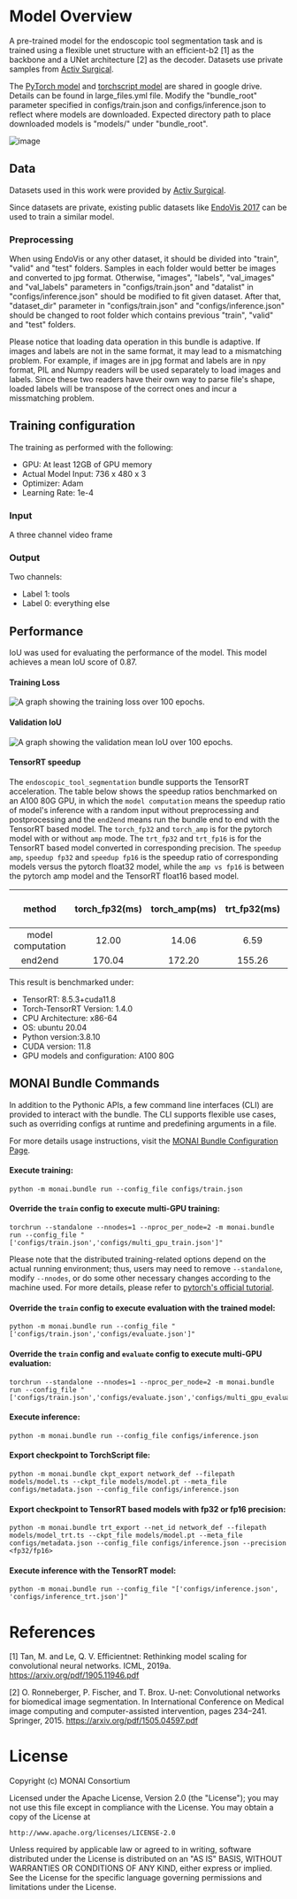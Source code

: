 # Model Overview
A pre-trained model for the endoscopic tool segmentation task and is trained using a flexible unet structure with an efficient-b2 [1] as the backbone and a UNet architecture [2] as the decoder. Datasets use private samples from [Activ Surgical](https://www.activsurgical.com/).

The [PyTorch model](https://drive.google.com/file/d/19yS3t2oLBiB7wT-qeQ82da95VJs_vzRK/view?usp=share_link) and [torchscript model](https://drive.google.com/file/d/1cDZ3Jr7mhpzdzaFyz8yHNowH8k0T1VZz/view?usp=share_link) are shared in google drive. Details can be found in large_files.yml file. Modify the "bundle_root" parameter specified in configs/train.json and configs/inference.json to reflect where models are downloaded. Expected directory path to place downloaded models is "models/" under "bundle_root".

![image](https://developer.download.nvidia.com/assets/Clara/Images/monai_endoscopic_tool_segmentation_workflow.png)

## Data
Datasets used in this work were provided by [Activ Surgical](https://www.activsurgical.com/).

Since datasets are private, existing public datasets like [EndoVis 2017](https://endovissub2017-roboticinstrumentsegmentation.grand-challenge.org/Data/) can be used to train a similar model.

### Preprocessing
When using EndoVis or any other dataset, it should be divided into "train", "valid" and "test" folders. Samples in each folder would better be images and converted to jpg format. Otherwise, "images", "labels", "val_images" and "val_labels" parameters in "configs/train.json" and "datalist" in "configs/inference.json" should be modified to fit given dataset. After that, "dataset_dir" parameter in "configs/train.json" and "configs/inference.json" should be changed to root folder which contains previous "train", "valid" and "test" folders.

Please notice that loading data operation in this bundle is adaptive. If images and labels are not in the same format, it may lead to a mismatching problem. For example, if images are in jpg format and labels are in npy format, PIL and Numpy readers will be used separately to load images and labels. Since these two readers have their own way to parse file's shape, loaded labels will be transpose of the correct ones and incur a missmatching problem.

## Training configuration
The training as performed with the following:
- GPU: At least 12GB of GPU memory
- Actual Model Input: 736 x 480 x 3
- Optimizer: Adam
- Learning Rate: 1e-4

### Input
A three channel video frame

### Output
Two channels:
- Label 1: tools
- Label 0: everything else

## Performance
IoU was used for evaluating the performance of the model. This model achieves a mean IoU score of 0.87.

#### Training Loss
![A graph showing the training loss over 100 epochs.](https://developer.download.nvidia.com/assets/Clara/Images/monai_endoscopic_tool_segmentation_train_loss.png)

#### Validation IoU
![A graph showing the validation mean IoU over 100 epochs.](https://developer.download.nvidia.com/assets/Clara/Images/monai_endoscopic_tool_segmentation_val_iou.png)

#### TensorRT speedup
The `endoscopic_tool_segmentation` bundle supports the TensorRT acceleration. The table below shows the speedup ratios benchmarked on an A100 80G GPU, in which the `model computation` means the speedup ratio of model's inference with a random input without preprocessing and postprocessing and the `end2end` means run the bundle end to end with the TensorRT based model. The `torch_fp32` and `torch_amp` is for the pytorch model with or without `amp` mode. The `trt_fp32` and `trt_fp16` is for the TensorRT based model converted in corresponding precision. The `speedup amp`, `speedup fp32` and `speedup fp16` is the speedup ratio of corresponding models versus the pytorch float32 model, while the `amp vs fp16` is between the pytorch amp model and the TensorRT float16 based model.

| method | torch_fp32(ms) | torch_amp(ms) | trt_fp32(ms) | trt_fp16(ms) | speedup amp | speedup fp32 | speedup fp16 | amp vs fp16|
| :---: | :---: | :---: | :---: | :---: | :---: | :---: | :---: | :---: |
| model computation | 12.00 | 14.06 | 6.59 | 5.20 | 0.85 | 1.82 | 2.31 | 2.70 |
| end2end |170.04 | 172.20 | 155.26 | 155.57 | 0.99 | 1.10 | 1.09 | 1.11 |

This result is benchmarked under:
 - TensorRT: 8.5.3+cuda11.8
 - Torch-TensorRT Version: 1.4.0
 - CPU Architecture: x86-64
 - OS: ubuntu 20.04
 - Python version:3.8.10
 - CUDA version: 11.8
 - GPU models and configuration: A100 80G

## MONAI Bundle Commands
In addition to the Pythonic APIs, a few command line interfaces (CLI) are provided to interact with the bundle. The CLI supports flexible use cases, such as overriding configs at runtime and predefining arguments in a file.

For more details usage instructions, visit the [MONAI Bundle Configuration Page](https://docs.monai.io/en/latest/config_syntax.html).

#### Execute training:

```
python -m monai.bundle run --config_file configs/train.json
```

#### Override the `train` config to execute multi-GPU training:

```
torchrun --standalone --nnodes=1 --nproc_per_node=2 -m monai.bundle run --config_file "['configs/train.json','configs/multi_gpu_train.json']"
```

Please note that the distributed training-related options depend on the actual running environment; thus, users may need to remove `--standalone`, modify `--nnodes`, or do some other necessary changes according to the machine used. For more details, please refer to [pytorch's official tutorial](https://pytorch.org/tutorials/intermediate/ddp_tutorial.html).

#### Override the `train` config to execute evaluation with the trained model:

```
python -m monai.bundle run --config_file "['configs/train.json','configs/evaluate.json']"
```

#### Override the `train` config and `evaluate` config to execute multi-GPU evaluation:

```
torchrun --standalone --nnodes=1 --nproc_per_node=2 -m monai.bundle run --config_file "['configs/train.json','configs/evaluate.json','configs/multi_gpu_evaluate.json']"
```

#### Execute inference:

```
python -m monai.bundle run --config_file configs/inference.json
```

#### Export checkpoint to TorchScript file:

```
python -m monai.bundle ckpt_export network_def --filepath models/model.ts --ckpt_file models/model.pt --meta_file configs/metadata.json --config_file configs/inference.json
```

#### Export checkpoint to TensorRT based models with fp32 or fp16 precision:

```
python -m monai.bundle trt_export --net_id network_def --filepath models/model_trt.ts --ckpt_file models/model.pt --meta_file configs/metadata.json --config_file configs/inference.json --precision <fp32/fp16>
```

#### Execute inference with the TensorRT model:

```
python -m monai.bundle run --config_file "['configs/inference.json', 'configs/inference_trt.json']"
```

# References
[1] Tan, M. and Le, Q. V. Efficientnet: Rethinking model scaling for convolutional neural networks. ICML, 2019a. https://arxiv.org/pdf/1905.11946.pdf

[2] O. Ronneberger, P. Fischer, and T. Brox. U-net: Convolutional networks for biomedical image segmentation. In International Conference on Medical image computing and computer-assisted intervention, pages 234–241. Springer, 2015. https://arxiv.org/pdf/1505.04597.pdf

# License
Copyright (c) MONAI Consortium

Licensed under the Apache License, Version 2.0 (the "License");
you may not use this file except in compliance with the License.
You may obtain a copy of the License at

    http://www.apache.org/licenses/LICENSE-2.0

Unless required by applicable law or agreed to in writing, software
distributed under the License is distributed on an "AS IS" BASIS,
WITHOUT WARRANTIES OR CONDITIONS OF ANY KIND, either express or implied.
See the License for the specific language governing permissions and
limitations under the License.
